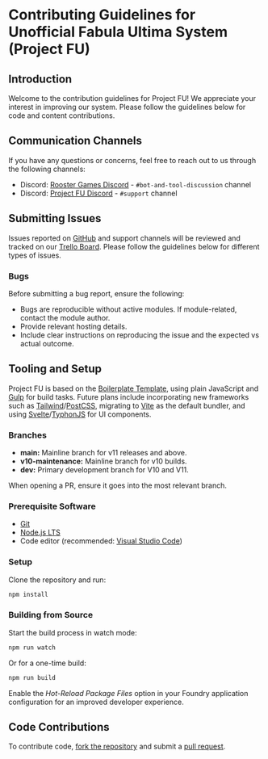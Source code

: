 # Contributing Guidelines for Unofficial Fabula Ultima System (Project FU)

## Introduction

Welcome to the contribution guidelines for Project FU! We appreciate your interest in improving our system. Please follow the guidelines below for code and content contributions.

## Communication Channels

If you have any questions or concerns, feel free to reach out to us through the following channels:

- Discord: [Rooster Games Discord](https://discord.gg/G9qGbn2) - `#bot-and-tool-discussion` channel
- Discord: [Project FU Discord](https://discord.gg/SNuxpzCgVB) - `#support` channel

## Submitting Issues

Issues reported on [GitHub](https://github.com/) and support channels will be reviewed and tracked on our [Trello Board](https://trello.com/b/VEa8VQHc/fabula-ultima-system). Please follow the guidelines below for different types of issues.

### Bugs

Before submitting a bug report, ensure the following:

- Bugs are reproducible without active modules. If module-related, contact the module author.
- Provide relevant hosting details.
- Include clear instructions on reproducing the issue and the expected vs actual outcome.

## Tooling and Setup

Project FU is based on the [Boilerplate Template](https://foundryvtt.wiki/en/development/guides/SD-tutorial/SD01-Getting-started), using plain JavaScript and [Gulp](https://gulpjs.com/) for build tasks. Future plans include incorporating new frameworks such as [Tailwind](https://tailwindcss.com/)/[PostCSS](https://postcss.org/), migrating to [Vite](https://vitejs.dev/) as the default bundler, and using [Svelte](https://svelte.dev/)/[TyphonJS](https://github.com/typhonjs-fvtt-demo/template-svelte-esm) for UI components.

### Branches

- **main:** Mainline branch for v11 releases and above.
- **v10-maintenance:** Mainline branch for v10 builds.
- **dev:** Primary development branch for V10 and V11.

When opening a PR, ensure it goes into the most relevant branch.

### Prerequisite Software

- [Git](https://git-scm.com/)
- [Node.js LTS](https://nodejs.org)
- Code editor (recommended: [Visual Studio Code](https://code.visualstudio.com/))

### Setup

Clone the repository and run:

```bash
npm install
```

### Building from Source

Start the build process in watch mode:

```bash
npm run watch
```

Or for a one-time build:

```bash
npm run build
```

Enable the _Hot-Reload Package Files_ option in your Foundry application configuration for an improved developer experience.

## Code Contributions

To contribute code, [fork the repository](https://docs.github.com/en/pull-requests/collaborating-with-pull-requests/working-with-forks/fork-a-repo) and submit a [pull request](https://docs.github.com/en/pull-requests/collaborating-with-pull-requests/proposing-changes-to-your-work-with-pull-requests/about-pull-requests).